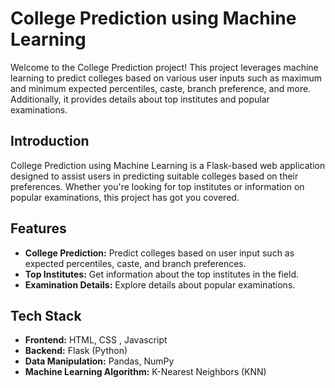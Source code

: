 # College Prediction using Machine Learning

Welcome to the College Prediction project! This project leverages machine learning to predict colleges based on various
user inputs such as maximum and minimum expected percentiles, caste, branch preference, and more. Additionally, it provides details about top institutes and popular examinations.

## Introduction

College Prediction using Machine Learning is a Flask-based web application designed to assist users in predicting suitable 
colleges based on their preferences. Whether you're looking for top institutes or information on popular examinations, this project has got you covered.

## Features

- **College Prediction:** Predict colleges based on user input such as expected percentiles, caste, and branch preferences.
- **Top Institutes:** Get information about the top institutes in the field.
- **Examination Details:** Explore details about popular examinations.

## Tech Stack

- **Frontend:** HTML, CSS , Javascript
- **Backend:** Flask (Python)
- **Data Manipulation:** Pandas, NumPy
- **Machine Learning Algorithm:** K-Nearest Neighbors (KNN)

